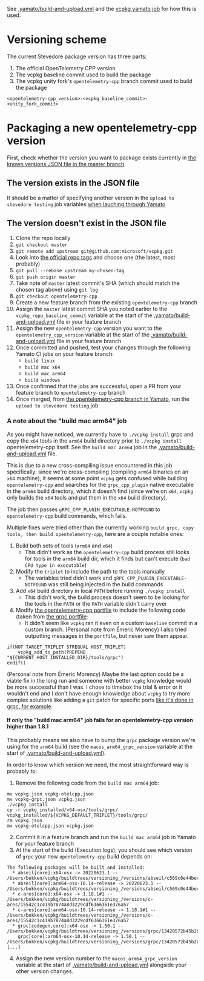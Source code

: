 See [.yamato/build-and-upload.yml](../opentelemetry-cpp/.yamato/build-and-upload.yml) and the
[vcpkg yamato job](https://yamato.cds.internal.unity3d.com/jobs/1997-vcpkg)
for how this is used.

# Versioning scheme

The current Stevedore package version has three parts:

1. The official OpenTelemetry CPP version
2. The vcpkg baseline commit used to build the package
3. The vcpkg unity fork's `opentelemetry-cpp` branch commit used to build the package

`<opentelemetry-cpp_version>-<vcpkg_baseline_commit>-<unity_fork_commit>`

# Packaging a new opentelemetry-cpp version

First, check whether the version you want to package exists currently in [the known versions JSON file in the master branch](https://github.com/Unity-Technologies/vcpkg/blob/master/versions/o-/opentelemetry-cpp.json).

## The version exists in the JSON file

It should be a matter of specifying another version in the `upload to stevedore testing` job variables [when lauching through Yamato](https://unity-ci.cds.internal.unity3d.com/project/1997/branch/opentelemetry-cpp/jobDefinition/.yamato%2Fupload.yml%23upload_to_stevedore_testing)

## The version doesn't exist in the JSON file

1. Clone the repo locally
2. `git checkout master`
3. `git remote add upstream git@github.com:microsoft/vcpkg.git`
4. Look into [the official repo tags](https://github.com/microsoft/vcpkg/tags) and choose one (the latest, most probably)
5. `git pull --rebase upstream my-chosen-tag`
6. `git push origin master`
7. Take note of `master` latest commit's SHA (which should match the chosen tag above) using `git log`
8. `git checkout opentelemetry-cpp`
9. Create a new feature branch from the existing `opentelemetry-cpp` branch
10. Assign the `master` latest commit SHA you noted earlier to the `vcpkg_repo_baseline_commit` variable at the start of the [.yamato/build-and-upload.yml](../opentelemetry-cpp/.yamato/build-and-upload.yml) file in your feature branch
11. Assign the new `opentelemetry-cpp` version you want to the `opentelemetry_cpp_version` variable at the start of the [.yamato/build-and-upload.yml](../opentelemetry-cpp/.yamato/build-and-upload.yml) file in your feature branch
12. Once committed and pushed, test your changes through the following Yamato CI jobs on your feature branch:
    - `build linux`
    - `build mac x64`
    - `build mac arm64`
    - `build windows`
13. Once confirmed that the jobs are successful, open a PR from your feature branch to `opentelemetry-cpp` branch
14. Once merged, from [the opentelemetry-cpp branch in Yamato](https://unity-ci.cds.internal.unity3d.com/project/1997/branch/opentelemetry-cpp), run the `upload to stevedore testing` job

### A note about the "build mac arm64" job

As you might have noticed, we currently have to `./vcpkg install` grpc and copy the `x64` tools in the `arm64` build directory prior to `./vcpkg install` opentelemetry-cpp itself. See the `build mac arm64` job in the [.yamato/build-and-upload.yml](../opentelemetry-cpp/.yamato/build-and-upload.yml) file.

This is due to a new cross-compiling issue encountered in this job specifically: since we're cross-compiling (compiling `arm64` binaries on an `x64` machine), it seems at some point `vcpkg` gets confused while building  `opentelemetry-cpp` and searches for the `grpc_cpp_plugin` native executable in the `arm64` build directory, which it doesn't find (since we're on `x64`, `vcpkg` only builds the `x64` tools and put them in the `x64` build directory).

The job then passes `gRPC_CPP_PLUGIN_EXECUTABLE-NOTFOUND` to `opentelemetry-cpp` build commands, which fails.

Multiple fixes were tried other than the currently working `build grpc, copy tools, then build opentelemetry-cpp`, here are a couple notable ones:

1. Build both sets of tools (`arm64` and `x64`)
    - This didn't work as the `opentelemetry-cpp` build process still looks for tools in the `arm64` build dir, which it finds but can't execute (`bad CPU type in executable`)
2. Modify the `triplet` to include the path to the tools manually
    - The variables tried didn't work and `gRPC_CPP_PLUGIN_EXECUTABLE-NOTFOUND` was still being injected in the build commands
3. Add `x64` build directory in local `PATH` before running `./vcpkg install`
    - This didn't work, the build process doesn't seem to be looking for the tools in the `PATH` or the `PATH` variable didn't carry over
4. Modify [the opentelemetry-cpp portfile](https://github.com/Unity-Technologies/vcpkg/blob/f14984af3738e69f197bf0e647a8dca12de92996/ports/opentelemetry-cpp/portfile.cmake) to include the following code (taken from [the grpc portfile](https://github.com/Unity-Technologies/vcpkg/blob/f14984af3738e69f197bf0e647a8dca12de92996/ports/grpc/portfile.cmake#L24):
    - It didn't seem like `vcpkg` ran it even on a custom `baseline` commit in a custom branch. (Personal note from Émeric Morency) I also tried outputting messages in the `portfile`, but never saw them appear.
```
if(NOT TARGET_TRIPLET STREQUAL HOST_TRIPLET)
    vcpkg_add_to_path(PREPEND "${CURRENT_HOST_INSTALLED_DIR}/tools/grpc")
endif()
```

(Personal note from Émeric Morency) Maybe the last option could be a viable fix in the long run and someone with better `vcpkg` knowledge would be more successful than I was. I chose to timebox the trial & error or it wouldn't end and I don't have enough knowledge about `vcpkg` to try more complex solutions like adding a `git` patch for specific ports [like it's done in grpc, for example](https://github.com/microsoft/vcpkg/tree/f14984af3738e69f197bf0e647a8dca12de92996/ports/grpc).

#### If only the "build mac arm64" job fails for an opentelemetry-cpp version higher than 1.8.1

This probably means we also have to bump the `grpc` package version we're using for the `arm64` build (see the `macos_arm64_grpc_version` variable at the start of [.yamato/build-and-upload.yml](../opentelemetry-cpp/.yamato/build-and-upload.yml)).

In order to know which version we need, the most straightforward way is probably to:
1. Remove the following code from the `build mac arm64` job:
```
mv vcpkg.json vcpkg-otelcpp.json
mv vcpkg-grpc.json vcpkg.json
./vcpkg install
cp -r vcpkg_installed/x64-osx/tools/grpc/ vcpkg_installed/${VCPKG_DEFAULT_TRIPLET}/tools/grpc/
rm vcpkg.json
mv vcpkg-otelcpp.json vcpkg.json
```
2. Commit it in a feature branch and run the `build mac arm64` job in Yamato for your feature branch
3. At the start of the build (Execution logs), you should see which version of `grpc` your new `opentelemetry-cpp` build depends on:
```
The following packages will be built and installed:
  * abseil[core]:x64-osx -> 20220623.1 -- /Users/bokken/vcpkg/buildtrees/versioning_/versions/abseil/c569c0e44beca0b94d5a2d52a24e3a91868550ae
  * abseil[core]:arm64-osx-10.14-release -> 20220623.1 -- /Users/bokken/vcpkg/buildtrees/versioning_/versions/abseil/c569c0e44beca0b94d5a2d52a24e3a91868550ae
  * c-ares[core]:x64-osx -> 1.18.1#1 -- /Users/bokken/vcpkg/buildtrees/versioning_/versions/c-ares/15542c1c419b7874a8d3229cdf6366361e376a57
  * c-ares[core]:arm64-osx-10.14-release -> 1.18.1#1 -- /Users/bokken/vcpkg/buildtrees/versioning_/versions/c-ares/15542c1c419b7874a8d3229cdf6366361e376a57
  * grpc[codegen,core]:x64-osx -> 1.50.1 -- /Users/bokken/vcpkg/buildtrees/versioning_/versions/grpc/13420572b45b2b5a5a3fb41eb383d0c62f1d7c51
    grpc[core]:arm64-osx-10.14-release -> 1.50.1 -- /Users/bokken/vcpkg/buildtrees/versioning_/versions/grpc/13420572b45b2b5a5a3fb41eb383d0c62f1d7c51
[...]
```
4. Assign the new version number to the `macos_arm64_grpc_version` variable at the start of [.yamato/build-and-upload.yml](../opentelemetry-cpp/.yamato/build-and-upload.yml) alongside your other version changes.
